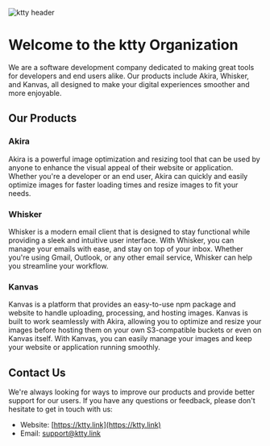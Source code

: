 ![ktty header](https://cdn.bone.lol/images/ktty/ktty-github-header.png)

# Welcome to the ktty Organization

We are a software development company dedicated to making great tools for developers and end users alike. Our products include Akira, Whisker, and Kanvas, all designed to make your digital experiences smoother and more enjoyable.

## Our Products

### Akira

Akira is a powerful image optimization and resizing tool that can be used by anyone to enhance the visual appeal of their website or application. Whether you're a developer or an end user, Akira can quickly and easily optimize images for faster loading times and resize images to fit your needs.

### Whisker

Whisker is a modern email client that is designed to stay functional while providing a sleek and intuitive user interface. With Whisker, you can manage your emails with ease, and stay on top of your inbox. Whether you're using Gmail, Outlook, or any other email service, Whisker can help you streamline your workflow.

### Kanvas

Kanvas is a platform that provides an easy-to-use npm package and website to handle uploading, processing, and hosting images. Kanvas is built to work seamlessly with Akira, allowing you to optimize and resize your images before hosting them on your own S3-compatible buckets or even on Kanvas itself. With Kanvas, you can easily manage your images and keep your website or application running smoothly.

## Contact Us

We're always looking for ways to improve our products and provide better support for our users. If you have any questions or feedback, please don't hesitate to get in touch with us:

-   Website: [https://ktty.link](https://ktty.link)
-   Email: [support@ktty.link](mailto:support@ktty.link)
